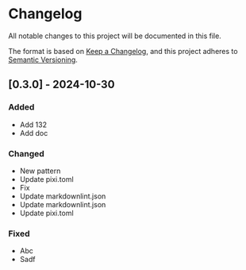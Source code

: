 # Changelog

All notable changes to this project will be documented in this file.

The format is based on [Keep a Changelog](https://keepachangelog.com/en/1.0.0/),
and this project adheres to [Semantic Versioning](https://semver.org/spec/v2.0.0.html).
## [0.3.0] - 2024-10-30

### Added
- Add 132
- Add doc

### Changed
- New pattern
- Update pixi.toml
- Fix
- Update markdownlint.json
- Update markdownlint.json
- Update pixi.toml

### Fixed
- Abc
- Sadf


<!-- generated by git-cliff -->
